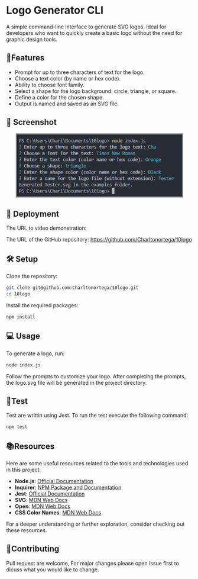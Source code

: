 # Logo Generator CLI

A simple command-line interface to generate SVG logos. Ideal for developers who want to quickly create a basic logo without the need for graphic design tools.

## 🌟Features

- Prompt for up to three characters of text for the logo.
- Choose a text color (by name or hex code).
- Ability to choose font family.
- Select a shape for the logo background: circle, triangle, or square.
- Define a color for the chosen shape.
- Output is named and saved as an SVG file.

## 📸 Screenshot
<p align="center">
  <a href="">
    <img src="./assets/screenshots/Screenshot 2023-08-20 231939.png" alt="Demo GIF" style="border: 3px solid grey;"/>
  </a>
</p>

## 🚀 Deployment

The URL to video demonstration: 

The URL of the GitHub repository: https://github.com/Charltonortega/10logo

## 🛠 Setup

Clone the repository:

```bash
git clone git@github.com:Charltonortega/10logo.git
cd 10logo
```
Install the required packages:
```bash
npm install
```

## 💻 Usage
To generate a logo, run:

```bash
node index.js
```
Follow the prompts to customize your logo. After completing the prompts, the logo.svg file will be generated in the project directory.

## 🧪Test
Test are writtin using Jest. To run the test execute the following command:
```bash
npm test
```
## 📚Resources

Here are some useful resources related to the tools and technologies used in this project:

- **Node.js**: [Official Documentation](https://nodejs.org/en/docs/)
- **Inquirer**: [NPM Package and Documentation](https://www.npmjs.com/package/inquirer)
- **Jest**: [Official Documentation](https://jestjs.io/docs/getting-started)
- **SVG**: [MDN Web Docs](https://developer.mozilla.org/en-US/docs/Web/SVG)
- **Open**: [MDN Web Docs](https://developer.mozilla.org/en-US/docs/Web/API/Window/open)
- **CSS Color Names**: [MDN Web Docs](https://developer.mozilla.org/en-US/docs/Web/CSS/color_value)

For a deeper understanding or further exploration, consider checking out these resources.

## 🤝Contributing
Pull request are welcome, For major changes please open issue first to dicuss what you would like to change.

